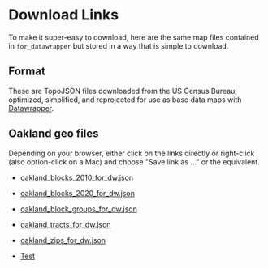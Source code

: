 # Download Links

To make it super-easy to download, here are the same map files contained in `for_datawrapper` but stored in a way that is simple to download.

## Format

These are TopoJSON files downloaded from the US Census Bureau, optimized, simplified, and reprojected for use as base data maps with [Datawrapper](https://datawrapper.de).

## Oakland geo files

Depending on your browser, either click on the links directly or right-click (also option-click on a Mac) and choose "Save link as ..." or the equivalent. 

- [oakland_blocks_2010_for_dw.json](https://s3.amazonaws.com/media.johnkeefe.net/theoaklandside/for_datawrapper/oakland_blocks_2010_for_dw.json)
- [oakland_blocks_2020_for_dw.json](https://s3.amazonaws.com/media.johnkeefe.net/theoaklandside/for_datawrapper/oakland_blocks_2020_for_dw.json)
- [oakland_block_groups_for_dw.json](https://s3.amazonaws.com/media.johnkeefe.net/theoaklandside/for_datawrapper/oakland_block_groups_for_dw.json)
- [oakland_tracts_for_dw.json](https://raw.githubusercontent.com/ReallyGoodSmarts/map-library/main/california/for_datawrapper/oakland_tracts_for_dw.json)
- [oakland_zips_for_dw.json](https://s3.amazonaws.com/media.johnkeefe.net/theoaklandside/for_datawrapper/oakland_zips_for_dw.json)

- <a href="https://raw.githubusercontent.com/ReallyGoodSmarts/map-library/main/california/for_datawrapper/oakland_tracts_for_dw.json" download>Test</a>




